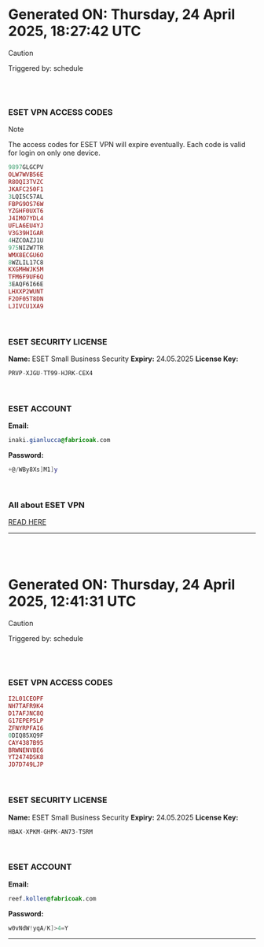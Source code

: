 # Generated ON: Thursday, 24 April 2025, 18:27:42 UTC

> [!CAUTION]
> Triggered by: schedule

<br><br>

### ESET VPN ACCESS CODES

> [!NOTE]
> The access codes for ESET VPN will expire eventually.
> Each code is valid for login on only one device.

```ruby
9897GLGCPV
OLW7WVB56E
R8OQI3TVZC
JKAFC250F1
3LQI5C57AL
FBPG9OS76W
YZGHF0UXT6
J4IMO7YDL4
UFLA6EU4YJ
V3G39HIGAR
4HZCOAZJ1U
975NIZW7TR
WMX8ECGU6O
8WZLIL17C8
KXGMHWJK5M
TFM6F9UF6Q
3EAQF6I66E
LHXXP2WUNT
F2OF05T8DN
LJIVCU1XA9
```

<br>

### ESET SECURITY LICENSE

**Name:** ESET Small Business Security
**Expiry:** 24.05.2025
**License Key:**

```POV-Ray SDL
PRVP-XJGU-TT99-HJRK-CEX4
```

<br>

### ESET ACCOUNT

**Email:**

```CSS
inaki.gianlucca@fabricoak.com
```

**Password:**

```POV-Ray SDL
+@/WBy8Xs]M1]y
```

<br>

### All about ESET VPN

[READ HERE](https://t.me/F_NiREvil/2113)

---

<br><br>

# Generated ON: Thursday, 24 April 2025, 12:41:31 UTC

> [!CAUTION]
> Triggered by: schedule

<br><br>

### ESET VPN ACCESS CODES


```ruby
I2L01CEOPF
NH7TAFR9K4
D17AFJNC8Q
G17EPEP5LP
ZFNYRPFAI6
0DIQ85XQ9F
CAY4387B95
BRWNENVBE6
YT2474DSK8
JD7D749LJP
```

<br>

### ESET SECURITY LICENSE

**Name:** ESET Small Business Security
**Expiry:** 24.05.2025
**License Key:**

```POV-Ray SDL
HBAX-XPKM-GHPK-AN73-TSRM
```

<br>

### ESET ACCOUNT

**Email:**

```CSS
reef.kollen@fabricoak.com
```

**Password:**

```POV-Ray SDL
w0vNdW!yqA/K]>4=Y
```

---
